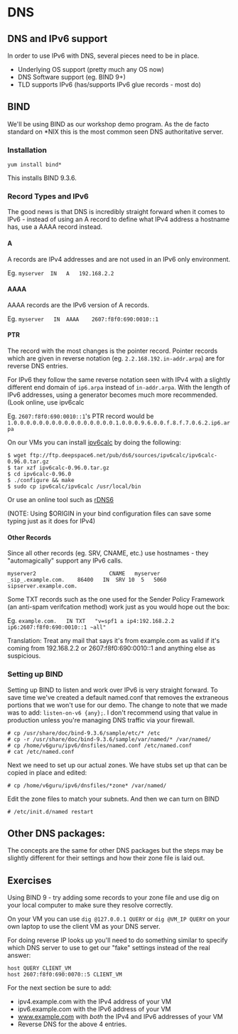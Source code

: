# DNS

## DNS and IPv6 support

In order to use IPv6 with DNS, several pieces need to be in place.

  * Underlying OS support (pretty much any OS now)
  * DNS Software support (eg. BIND 9+)
  * TLD supports IPv6 (has/supports IPv6 glue records - most do)

## BIND

We'll be using BIND as our workshop demo program. As the de facto standard on *NIX this is the most common seen DNS authoritative server.

### Installation

    yum install bind*

This installs BIND 9.3.6.

### Record Types and IPv6

The good news is that DNS is incredibly straight forward when it comes to IPv6 - instead of using an A record to define what IPv4 address a hostname has, use a AAAA record instead.

#### A

A records are IPv4 addresses and are not used in an IPv6 only environment.

Eg. `myserver  IN   A   192.168.2.2`

#### AAAA

AAAA records are the IPv6 version of A records.

Eg. `myserver   IN  AAAA    2607:f8f0:690:0010::1`

#### PTR

The record with the most changes is the pointer record. Pointer records which are given in reverse notation (eg. `2.2.168.192.in-addr.arpa`) are for reverse DNS entries.

For IPv6 they follow the same reverse notation seen with IPv4 with a slightly different end domain of `ip6.arpa` instead of `in-addr.arpa`. With the length of IPv6 addresses, using a generator becomes much more recommended. (Look online, use ipv6calc

Eg. `2607:f8f0:690:0010::1`'s PTR record would be `1.0.0.0.0.0.0.0.0.0.0.0.0.0.0.0.0.1.0.0.0.9.6.0.0.f.8.f.7.0.6.2.ip6.arpa`

On our VMs you can install [ipv6calc](http://www.deepspace6.net/projects/ipv6calc.html) by doing the following:

    $ wget ftp://ftp.deepspace6.net/pub/ds6/sources/ipv6calc/ipv6calc-0.96.0.tar.gz
    $ tar xzf ipv6calc-0.96.0.tar.gz
    $ cd ipv6calc-0.96.0
    $ ./configure && make
    $ sudo cp ipv6calc/ipv6calc /usr/local/bin

Or use an online tool such as [rDNS6](http://rdns6.com/hostRecord)

(NOTE: Using $ORIGIN in your bind configuration files can save some typing just as it does for IPv4)

#### Other Records

Since all other records (eg. SRV, CNAME, etc.) use hostnames - they "automagically" support any IPv6 calls.

    myserver2                       CNAME   myserver
    _sip_.example.com.    86400   IN  SRV 10  5   5060    sipserver.example.com. 

Some TXT records such as the one used for the Sender Policy Framework (an anti-spam verifcation method) work just as you would hope out the box:

Eg. `example.com.   IN TXT   "v=spf1 a ip4:192.168.2.2 ip6:2607:f8f0:690:0010::1 ~all"`

Translation: Treat any mail that says it's from example.com as valid if it's coming from 192.168.2.2 or 2607:f8f0:690:0010::1 and anything else as suspicious.

### Setting up BIND

Setting up BIND to listen and work over IPv6 is very straight forward. To save time we've created a default named.conf that removes the extraneous portions that we won't use for our demo. The change to note that we made was to add: `listen-on-v6 {any};`. I don't recommend using that value in production unless you're managing DNS traffic via your firewall.

    # cp /usr/share/doc/bind-9.3.6/sample/etc/* /etc
    # cp -r /usr/share/doc/bind-9.3.6/sample/var/named/* /var/named/
    # cp /home/v6guru/ipv6/dnsfiles/named.conf /etc/named.conf
    # cat /etc/named.conf

Next we need to set up our actual zones. We have stubs set up that can be copied in place and edited:

    # cp /home/v6guru/ipv6/dnsfiles/*zone* /var/named/

Edit the zone files to match your subnets. And then we can turn on BIND

    # /etc/init.d/named restart

## Other DNS packages:

The concepts are the same for other DNS packages but the steps may be slightly different for their settings and how their zone file is laid out.

## Exercises

Using BIND 9 - try adding some records to your zone file and use dig on your local computer to make sure they resolve correctly.

On your VM you can use `dig @127.0.0.1 QUERY` or `dig @VM_IP QUERY` on your own laptop to use the client VM as your DNS server.

For doing reverse IP looks up you'll need to do something  similar to specify which DNS server to use to get our "fake" settings instead of the real answer:

    host QUERY CLIENT_VM
    host 2607:f8f0:690:0070::5 CLIENT_VM

For the next section be sure to add:

  * ipv4.example.com with the IPv4 address of your VM
  * ipv6.example.com with the IPv6 address of your VM
  * www.example.com with *both* the IPv4 and IPv6 addresses of your VM
  * Reverse DNS for the above 4 entries.

